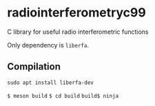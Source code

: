 # radiointerferometryc99
C library for useful radio interferometric functions

Only dependency is `liberfa`.

## Compilation

`sudo apt install liberfa-dev`

`$ meson build`
`$ cd build`
`build$ ninja`